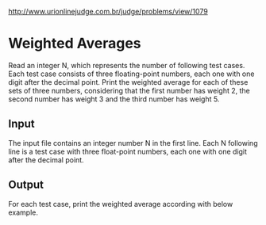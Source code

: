 http://www.urionlinejudge.com.br/judge/problems/view/1079

# Weighted Averages

Read an integer N, which represents the number of following test cases. Each
test case consists of three floating-point numbers, each one with one digit
after the decimal point. Print the weighted average for each of these sets
of three numbers, considering that the first number has weight 2, the second
number has weight 3 and the third number has weight 5.

## Input

The input file contains an integer number N in the first line. Each N
following line is a test case with three float-point numbers, each
one with one digit after the decimal point.

## Output

For each test case, print the weighted average according with below example.
